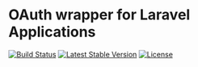 OAuth wrapper for Laravel Applications
======================================

[![Build Status](https://travis-ci.org/pasadinhas/laravel-oauth.svg)](https://travis-ci.org/pasadinhas/laravel-oauth)
[![Latest Stable Version](https://poser.pugx.org/pasadinhas/laravel-oauth/v/stable.svg)](https://packagist.org/packages/pasadinhas/laravel-oauth)
[![License](https://poser.pugx.org/pasadinhas/laravel-oauth/license.svg)](https://packagist.org/packages/pasadinhas/laravel-oauth)